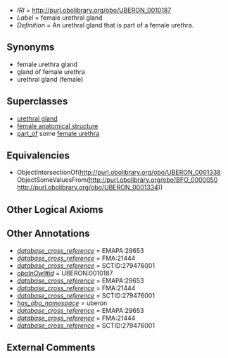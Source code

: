  * *IRI* = http://purl.obolibrary.org/obo/UBERON_0010187
 * *Label* = female urethral gland
 * *Definition* = An urethral gland that is part of a female urethra.

## Synonyms

 * female urethra gland
 * gland of female urethra
 * urethral gland (female)

## Superclasses

 * [urethral gland](../../UBERON/38/UBERON_0001338.md)
 * [female anatomical structure](../../UBERON/04/UBERON_0014404.md)
 * [part_of](../../BFO/50/BFO_0000050.md) some [female urethra](../../UBERON/34/UBERON_0001334.md)

## Equivalencies

 * ObjectIntersectionOf(<http://purl.obolibrary.org/obo/UBERON_0001338> ObjectSomeValuesFrom(<http://purl.obolibrary.org/obo/BFO_0000050> <http://purl.obolibrary.org/obo/UBERON_0001334>))

## Other Logical Axioms


## Other Annotations

 * *[database_cross_reference](../../ef/oboInOwl#hasDbXref.md)* = EMAPA:29653
 * *[database_cross_reference](../../ef/oboInOwl#hasDbXref.md)* = FMA:21444
 * *[database_cross_reference](../../ef/oboInOwl#hasDbXref.md)* = SCTID:279476001
 * *[oboInOwl#id](../../id/oboInOwl#id.md)* = UBERON:0010187
 * *[database_cross_reference](../../ef/oboInOwl#hasDbXref.md)* = EMAPA:29653
 * *[database_cross_reference](../../ef/oboInOwl#hasDbXref.md)* = FMA:21444
 * *[database_cross_reference](../../ef/oboInOwl#hasDbXref.md)* = SCTID:279476001
 * *[has_obo_namespace](../../ce/oboInOwl#hasOBONamespace.md)* = uberon
 * *[database_cross_reference](../../ef/oboInOwl#hasDbXref.md)* = EMAPA:29653
 * *[database_cross_reference](../../ef/oboInOwl#hasDbXref.md)* = FMA:21444
 * *[database_cross_reference](../../ef/oboInOwl#hasDbXref.md)* = SCTID:279476001

## External Comments

